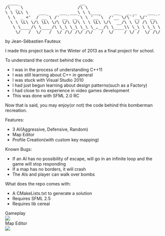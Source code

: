 <pre>
 ____                        __                                                    
/\  _`\                     /\ \                                                   
\ \ \L\ \    ___     ___ ___\ \ \____     __   _ __    ___ ___      __      ___    
 \ \  _ <'  / __`\ /' __` __`\ \ '__`\  /'__`\/\`'__\/' __` __`\  /'__`\  /' _ `\  
  \ \ \L\ \/\ \L\ \/\ \/\ \/\ \ \ \L\ \/\  __/\ \ \/ /\ \/\ \/\ \/\ \L\.\_/\ \/\ \ 
   \ \____/\ \____/\ \_\ \_\ \_\ \_,__/\ \____\\ \_\ \ \_\ \_\ \_\ \__/.\_\ \_\ \_\
    \/___/  \/___/  \/_/\/_/\/_/\/___/  \/____/ \/_/  \/_/\/_/\/_/\/__/\/_/\/_/\/_/
</pre>

by Jean-Sébastien Fauteux

I made this project back in the Winter of 2013 as a final project for school.

To understand the context behind the code:
* I was in the process of understanding C++11
* I was still learning about C++ in general
* I was stuck with Visual Studio 2010
* I had just begun learning about design patterns(such as a Factory)
* I had close to no experience in video games development
* This was done with SFML 2.0 RC

Now that is said, you may enjoy(or not) the code behind this bomberman recreation.

Features:
* 3 AI(Aggressive, Defensive, Random)
* Map Editor
* Profile Creation(with custom key mapping)

Known Bugs:
* If an AI has no possibility of escape, will go in an infinite loop and the game will stop responding
* If a map has no borders, it will crash
* The AIs and player can walk over bombs

What does the repo comes with:
* A CMakeLists.txt to generate a solution
* Requires SFML 2.5
* Requires lib cereal


Gameplay\
![](https://i.imgur.com/322GcJi.png)\
Map Editor\
![](https://i.imgur.com/S3SFf7g.png)
